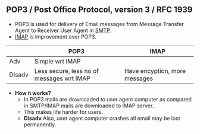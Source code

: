 ## POP3 / Post Office Protocol, version 3 / RFC 1939
- POP3 is used for delivery of Email messages from Message Transfer Agent to Receiver User Agent in [SMTP](/Networking/OSI-Layers/Layer5/Protocols/SMTP_Simple_Mail_Transfer_Protocol).
- [IMAP](/Networking/OSI-Layers/Layer5/Protocols/IMAP_Internet_Message_Access_Protocol/README.md) is improvement over POP3.

||POP3|IMAP|
|---|---|---|
|Adv|Simple wrt IMAP|
|Disadv|Less secure, less no of messages wrt IMAP|Have encyption, more messages|

- **How it works?**
  - In POP3 mails are downloaded to user agent computer as compared in SMTP/IMAP mails are downloaded to IMAP server.
  - This makes life harder for users.
  - **Disadv** Also, user agent computer crashes all email may be lost permanently.
